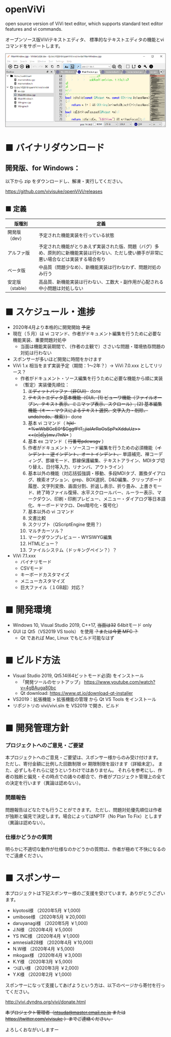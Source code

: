 # openViVi
open source version of ViVi text editor, which supports standard text editor features and vi commands.

オープンソース版ViViテキストエディタ、
標準的なテキストエディタの機能とviコマンドをサポートします。

<img src = "https://github.com/vivisuke/openViVi/blob/master/screen/MainWindow-002.png" width = 600 />

# ■ バイナリダウンロード

## 開発版、for Windows：

以下から zip をダウンロードし、解凍・実行してください。

https://github.com/vivisuke/openViVi/releases

## ■ 定義

|版種別|定義|
|------|----|
|開発版（dev）|予定された機能実装を行っている状態|
|アルファ版|予定された機能がとりあえず実装された版、問題（バグ）多め、原則的に新機能実装は行わない、ただし使い勝手が非常に悪い場合などは実装する場合有り|
|ベータ版|中品質（問題少なめ）、新機能実装は行わなわず、問題対処のみ行う|
|安定版（stable）|高品質、新機能実装は行わない、工数大・副作用が心配される中小問題は対処しない|

# ■ スケジュール・進捗
- 2020年4月より本格的に開発開始 ~~予定~~
- 現在（５月）は vi コマンド、作者がドキュメント編集を行うために必要な機能実装、重要問題対処中
  - 当面は機能実装期間で、（作者の主観で）ささいな問題・環境依存問題の対処は行わない
- スポンサーが多いほど開発に時間をかけます
- ViVi 1.x 相当をまず実装予定（期間：1～2年？）→ ViVi 7.0.xxx としてリリース？
  - 作者がドキュメント・ソース編集を行うために必要な機能から順に実装
  - （暫定）実装優先順位：
    1. ~~エディットバッファ（非GUI）~~ done
    1. ~~テキストエディタ基本機能（GUI、[1] ビューワ機能（ファイルオープン、テキスト表示、ミニマップ表示、スクロール）, [2] 基本編集機能（キー・マウスによるテキスト選択、文字入力・削除、undo/redo、検索））~~ done
    1. 基本 vi コマンド（ ~~hjkl-+%wWbBGeE0^$GggfFtT;,jiaIArRoOsSpPxXdduUz>><<{c|d|y}mv./?nN*~~ ）
    1. 基本 ex コマンド（ ~~行番号pdewsgv~~ ）
    1. 作者がドキュメント・ソースコード編集を行うための必須機能（~~インデント・逆インデント、オートインデント、~~ 単語補完、禅コーディング、罫線モード、罫線保護編集、テキストアライン、MDIタブ切り替え、日付等入力、リナンバ、アウトライン）
    1. 基本以外の機能（対応括弧強調・移動、多段MDIタブ、置換ダイアログ、検索オプション、grep、BOX選択、D&D編集、クリップボード履歴、文字列変換、画面分割、折返し表示、折り畳み、上書きモード、終了時ファイル復帰、水平スクロールバー、ルーラー表示、マークダウン、印刷・印刷プレビュー、メニュー・ダイアログ等日本語化、キーボードマクロ、Des暗号化・復号化）
    1. 基本以外の vi コマンド
    1. 文書比較
    1. スクリプト（QScriptEngine 使用？）
    1. マルチカーソル？
    1. マークダウンプレビュー・WYSIWYG編集
    1. HTMLビュー？
    1. ファイルシステム（ドッキングペイン？）？
- ViVi 7.1.xxx
  - バイナリモード
  - CSVモード
  - キーボードカスタマイズ
  - メニューカスタマイズ
  - 巨大ファイル（１GB超）対応？

# ■ 開発環境
- Windows 10, Visual Studio 2019, C++17, ~~当面は32~~ 64bitモード only
- GUI は Qt5（VS2019 VS tools） を使用   ~~？または今更 MFC ？~~
  - Qt であれば Mac, Linux でもビルド可能なはず
  
# ■ ビルド方法
- Visual Studio 2019, Qt5.14(64ビットモード必須) をインストール
  - 「開発ツールのセットアップ」 https://www.youtube.com/watch?v=4gBAuga80bc
  - Qt download: https://www.qt.io/download-qt-installer
- VS2019：拡張機能 > 拡張機能の管理 から Qt VS Tools をインストール
- リポジトリの vivi/vivi.sln を VS2019 で開き、ビルド

# ■ 開発管理方針
### プロジェクトへのご意見・ご要望
本プロジェクトへのご意見・ご要望は、スポンサー様からのみ受け付けます。
ただし、寄付金額に比例した回数制限 or 期限制限を設けます（詳細未定）。
また、必ずしもそれらに従うというわけではありません。
それらを参考にし、作者の独断と偏見・その時点での諸々の都合で、作者がプロジェクト管理上の全ての決定を行います（異論は認めない）。

### 問題報告
問題報告はどなたでも行うことができます。
ただし、問題対処優先順位は作者が独断と偏見で決定します。場合によってはNPTF（No Plan To Fix）とします（異論は認めない）。

### 仕様かどうかの質問
明らかに不適切な動作が仕様なのかどうかの質問は、作者が極めて不快になるのでご遠慮ください。

# ■ スポンサー
本プロジェクトは下記スポンサー様のご支援を受けています。ありがとうございます。
- kiyotosi様 （2020年5月 ￥1,000)
- umibose様 （2020年5月 ￥20,000)
- daruyanagi様 （2020年5月 ￥1,000)
- J.N様 （2020年4月 ￥5,000)
- YS INC様 （2020年4月 ￥1,000)
- amnesia828様 （2020年4月 ￥10,000)
- N.W様 （2020年4月 ￥5,000)
- mkogax様 （2020年4月 ￥3,000)
- K.Y様 （2020年3月 ￥5,000)
- つぼい様 （2020年3月 ￥2,000)
- Y.K様 （2020年2月 ￥1,000)

スポンサーになって支援してあげようという方は、以下のページから寄付を行ってください。

http://vivi.dyndns.org/vivi/donate.html

~~本プロジェクト管理者（ntsuda@master.email.ne.jp または https://twitter.com/vivisuke ）までご連絡ください。~~

よろしくおながいしますー
